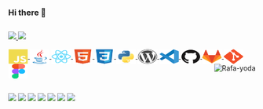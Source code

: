 ### Hi there 👋

##

<div>
  <a href="https://github.com/geronimofx">
  <img height="150x" src="https://github-readme-stats.vercel.app/api?username=geronimofx&show_icons=true&theme=synthwave&include_all_commits=true&count_private=true"/>
  <img height="150px" src="https://github-readme-stats.vercel.app/api/top-langs/?username=geronimofx&layout=compact&langs_count=7&theme=synthwave"/>
</div>
<div style="display: inline_block"><br>
  <img align="center" alt="Geronimo-Js" height="30" width="40" src="https://raw.githubusercontent.com/devicons/devicon/master/icons/javascript/javascript-plain.svg">
  <img align="center" alt="Geronimo-Java" height="30" width="40" src="https://raw.githubusercontent.com/devicons/devicon/master/icons/java/java-original.svg">
  <img align="center" alt="Geronimo-React" height="30" width="40" src="https://raw.githubusercontent.com/devicons/devicon/master/icons/react/react-original.svg">
  <img align="center" alt="Geronimo-HTML" height="30" width="40" src="https://raw.githubusercontent.com/devicons/devicon/master/icons/html5/html5-original.svg">
  <img align="center" alt="Geronimo-CSS" height="30" width="40" src="https://raw.githubusercontent.com/devicons/devicon/master/icons/css3/css3-original.svg">
  <img align="center" alt="Geronimo-Python" height="30" width="40" src="https://raw.githubusercontent.com/devicons/devicon/master/icons/python/python-original.svg">
  <img align="center" alt="Geronimo-WP" height="30" width="40" src="https://raw.githubusercontent.com/devicons/devicon/master/icons/wordpress/wordpress-plain.svg">
  <img align="center" alt="Geronimo-VSCode" height="30" width="40" src="https://raw.githubusercontent.com/devicons/devicon/master/icons/vscode/vscode-original.svg">
  <img align="center" alt="Geronimo-GitHub" height="30" width="40" src="https://raw.githubusercontent.com/devicons/devicon/master/icons/github/github-original.svg">
  <img align="center" alt="Geronimo-GitLab" height="30" width="40" src="https://raw.githubusercontent.com/devicons/devicon/master/icons/gitlab/gitlab-original.svg">
  <img align="center" alt="Geronimo-Git" height="30" width="40" src="https://raw.githubusercontent.com/devicons/devicon/master/icons/git/git-original.svg">
  <img align="center" alt="Geronimo-Figma" height="30" width="40" src="https://raw.githubusercontent.com/devicons/devicon/master/icons/figma/figma-original.svg">
  <img align="right" alt="Rafa-yoda" src="https://im4.ezgif.com/tmp/ezgif-4-763b056bd5d5.gif">
</div>
  
  ##
  
<div> 
  <a href="https://instagram.com/geronimofx" target="_blank"><img src="https://img.shields.io/badge/-Instagram-%23E4405F?style=for-the-badge&logo=instagram&logoColor=white" target="_blank"></a>
 	<a href="https://www.twitch.tv/geronimooofx" target="_blank"><img src="https://img.shields.io/badge/Twitch-9146FF?style=for-the-badge&logo=twitch&logoColor=white" target="_blank"></a>
 <a href="geronimofx#2521" target="_blank"><img src="https://img.shields.io/badge/Discord-7289DA?style=for-the-badge&logo=discord&logoColor=white" target="_blank"></a> 
  <a href = "mailto:rafafaelgeronimofx@gmail.com"><img src="https://img.shields.io/badge/Gmail-D14836?style=for-the-badge&logo=gmail&logoColor=white" target="_blank"></a>
  <a href="https://www.linkedin.com/in/rgeronimofx" target="_blank"><img src="https://img.shields.io/badge/-LinkedIn-%230077B5?style=for-the-badge&logo=linkedin&logoColor=white" target="_blank"></a> 
 <a href="#" target="_blank"><img src="https://img.shields.io/badge/GitLab-330F63?style=for-the-badge&logo=gitlab&logoColor=white" target="_blank"></a> 
 <a href="https://steamcommunity.com/profiles/76561198044333815/" target="_blank"><img src="https://img.shields.io/badge/Steam-000000?style=for-the-badge&logo=steam&logoColor=white" target="_blank"></a>
</div>

  <!--
Sites e referências utilizadas:
https://www.youtube.com/watch?v=TsaLQAetPLU&ab_channel=RafaellaBallerini
https://dev.to/envoy_/150-badges-for-github-pnk
https://github.com/devicons/devicon
https://github.com/anuraghazra/github-readme-stats
https://emojipedia.org/search/?q=bag
https://docs.pipz.com/central-de-ajuda/learning-center/guia-basico-de-markdown#open
https://picrew.me/image_maker/79981/complete?cd=uvCVaKn4uH
https://ezgif.com/
**geronimofx/geronimofx** is a ✨ _special_ ✨ repository because its `README.md` (this file) appears on your GitHub profile.

Here are some ideas to get you started:

- 🔭 I’m currently working on ...
- 🌱 I’m currently learning ...
- 👯 I’m looking to collaborate on ...
- 🤔 I’m looking for help with ...
- 💬 Ask me about ...
- 📫 How to reach me: ...
- 😄 Pronouns: ...
- ⚡ Fun fact: ...
-->
